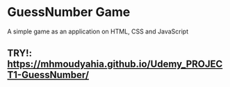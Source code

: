 # GuessNumber Game
A simple game as an application on HTML, CSS and JavaScript
## TRY!: https://mhmoudyahia.github.io/Udemy_PROJECT1-GuessNumber/
